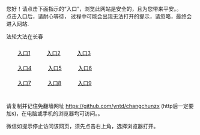 您好！请点击下面指示的“入口”，浏览此网站是安全的，且为您带来平安。。 <br/>
点击入口后，请耐心等待， 过程中可能会出现无法打开的提示，请忽略，最终会进入网站. </br>

法轮大法在长春<br/>
<div style="padding:10px"><a style="margin:20px" target="_blank" href="https://ds7dcsxuwsmxf.cloudfront.net/2Qpsp?rvvab" id="ccLink1" rel="nofollow">入口1</a> <a target="_blank" style="margin:20px" href="https://d298e3y5zr5r9t.cloudfront.net/2Qpsp?mwbkyppp" id="ccLink2" rel="nofollow">入口2</a> <a style="margin:20px" target="_blank" href="https://d1e8xnnlz4jfb4.cloudfront.net/2Qpsp?xcidfcha" id="ccLink3" rel="nofollow">入口3</a></div>

<div style="padding:10px" ><a style="margin:20px" target="_blank" href="https://ds7dcsxuwsmxf.cloudfront.net/2Qpsp?rvvab" id="ccLink4" rel="nofollow">入口4</a> <a style="margin:20px" href="https://d298e3y5zr5r9t.cloudfront.net/2Qpsp?mwbkyppp" target="_blank" id="ccLink5" rel="nofollow">入口5</a> <a style="margin:20px" href="https://d1e8xnnlz4jfb4.cloudfront.net/2Qpsp?xcidfcha" target="_blank" id="ccLink6" rel="nofollow">入口6</a></div>

<div style="padding:10px"><a style="margin:20px" target="_blank" href="https://ds7dcsxuwsmxf.cloudfront.net/2Qpsp?rvvab" id="ccLink7" rel="nofollow">入口7</a> <a style="margin:20px" href="https://d298e3y5zr5r9t.cloudfront.net/2Qpsp?mwbkyppp" target="_blank" id="ccLink8" rel="nofollow">入口8</a> <a style="margin:20px" target="_blank" href="https://d1e8xnnlz4jfb4.cloudfront.net/2Qpsp?xcidfcha" id="ccLink9" rel="nofollow">入口9</a></div>

<br/>



请复制并记住免翻墙网址 https://github.com/yntd/changchunzx (http后一定要加s)，在电脑或手机的浏览器均可访问。。<br/>

微信如提示停止访问该网页，须先点击右上角，选择浏览器打开。
